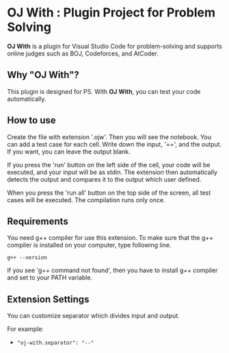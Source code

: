 # OJ With : Plugin Project for Problem Solving

**OJ With** is a plugin for Visual Studio Code for problem-solving and supports online judges such as BOJ, Codeforces, and AtCoder.

## Why "OJ With"?
This plugin is designed for PS. With **OJ With**, you can test your code automatically.

## How to use

Create the file with extension '.ojw'. Then you will see the notebook. You can add a test case for each cell. Write down the input, '==', and the output. If you want, you can leave the output blank.

If you press the 'run' button on the left side of the cell, your code will be executed, and your input will be as stdin. The extension then automatically detects the output and compares it to the output which user defined.

When you press the 'run all' button on the top side of the screen, all test cases will be executed. The compilation runs only once.

## Requirements

You need g++ compiler for use this extension. To make sure that the g++ compiler is installed on your computer, type following line.

<code>g++ --version</code>

If you see 'g++ command not found', then you have to install g++ compiler and set to your PATH variable.

## Extension Settings

You can customize separator which divides input and output.

For example:

* `"oj-with.separator": "--"`
